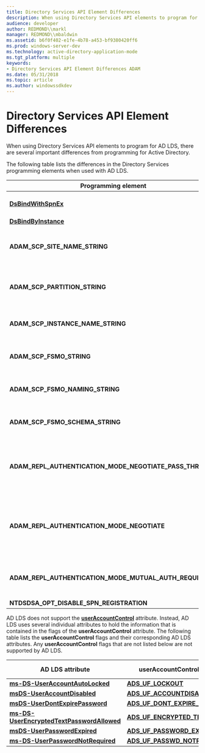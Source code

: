 ```yaml
---
title: Directory Services API Element Differences
description: When using Directory Services API elements to program for AD LDS, there are several important differences from programming for Active Directory.
audience: developer
author: REDMOND\\markl
manager: REDMOND\\mbaldwin
ms.assetid: b6f0f402-e1fe-4b78-a453-bf9380420ff6
ms.prod: windows-server-dev
ms.technology: active-directory-application-mode
ms.tgt_platform: multiple
keywords:
- Directory Services API Element Differences ADAM
ms.date: 05/31/2018
ms.topic: article
ms.author: windowssdkdev
---
```


# Directory Services API Element Differences

When using Directory Services API elements to program for AD LDS, there are several important differences from programming for Active Directory.

The following table lists the differences in the Directory Services programming elements when used with AD LDS.



| Programming element                                            | Difference                                                                                                                                                                                                                                                                                                                      |
|----------------------------------------------------------------|---------------------------------------------------------------------------------------------------------------------------------------------------------------------------------------------------------------------------------------------------------------------------------------------------------------------------------|
| [**DsBindWithSpnEx**](https://msdn.microsoft.com/library/ms675963)                      | Added the **NTDSAPI\_BIND\_FORCE\_KERBEROS** flag.                                                                                                                                                                                                                                                                              |
| [**DsBindByInstance**](dsbindbyinstance.md)                   | New function.                                                                                                                                                                                                                                                                                                                   |
| **ADAM\_SCP\_SITE\_NAME\_STRING**                              | String constant used by AD LDS for constructing keyword values for SCP publication for a site name, for example: "site:Default-First-Site-Name".                                                                                                                                                                                |
| **ADAM\_SCP\_PARTITION\_STRING**                               | String constant used by AD LDS for constructing keyword values for SCP publication for a partition distinguished name, for example: "partition:O=FABRIKAM,L=WA,C=US".                                                                                                                                                           |
| **ADAM\_SCP\_INSTANCE\_NAME\_STRING**                          | String constant used by AD LDS for constructing keyword values for SCP publication for an instance name, for example: "instance:someinstance".                                                                                                                                                                                  |
| **ADAM\_SCP\_FSMO\_STRING**                                    | String constant used by AD LDS for constructing keyword values for SCP publication for an FSMO name prefix, for example: "fsmo:naming".                                                                                                                                                                                         |
| **ADAM\_SCP\_FSMO\_NAMING\_STRING**                            | String constant used by AD LDS for constructing keyword values for SCP publication for an FSMO name suffix, for example: "fsmo:naming".                                                                                                                                                                                         |
| **ADAM\_SCP\_FSMO\_SCHEMA\_STRING**                            | String constant used by AD LDS for constructing keyword values for SCP publication for an FSMO name suffix, for example: "fsmo:schema".                                                                                                                                                                                         |
| **ADAM\_REPL\_AUTHENTICATION\_MODE\_NEGOTIATE\_PASS\_THROUGH** | Negotiate with pass-through authentication. All instances must run using service accounts with the same name and password. Used with the [**ms-DS-Repl-Authentication-Mode**](https://msdn.microsoft.com/library/ms677477) attribute of the configuration partition for an AD LDS instance.<br/>                               |
| **ADAM\_REPL\_AUTHENTICATION\_MODE\_NEGOTIATE**                | Negotiate authentication. If Kerberos is available, it will be used. Otherwise, authentication will fall back to NTLM unless machine policy forbids this.Used with the [**ms-DS-Repl-Authentication-Mode**](https://msdn.microsoft.com/library/ms677477) attribute of the configuration partition for an AD LDS instance.<br/> |
| **ADAM\_REPL\_AUTHENTICATION\_MODE\_MUTUAL\_AUTH\_REQUIRED**   | AD LDS will require Kerberos mutual authentication.Used with the [**ms-DS-Repl-Authentication-Mode**](https://msdn.microsoft.com/library/ms677477) attribute of the configuration partition for an AD LDS instance.<br/>                                                                                                       |
| **NTDSDSA\_OPT\_DISABLE\_SPN\_REGISTRATION**                   | New value for **nTDSDSA** objects.                                                                                                                                                                                                                                                                                              |



 

AD LDS does not support the [**userAccountControl**](https://msdn.microsoft.com/library/ms680832) attribute. Instead, AD LDS uses several individual attributes to hold the information that is contained in the flags of the **userAccountControl** attribute. The following table lists the **userAccountControl** flags and their corresponding AD LDS attributes. Any **userAccountControl** flags that are not listed below are not supported by AD LDS.

| AD LDS attribute                                                                                | userAccountControl flag (defined in iads.h)                                | Hexadecimal value |
|-------------------------------------------------------------------------------------------------|----------------------------------------------------------------------------|-------------------|
| [**ms-DS-UserAccountAutoLocked**](https://msdn.microsoft.com/library/ms678641)                       | [**ADS\_UF\_LOCKOUT**](https://msdn.microsoft.com/library/aa772300)                            | 0x00000010        |
| [**msDS-UserAccountDisabled**](https://msdn.microsoft.com/library/ms677836)                             | [**ADS\_UF\_ACCOUNTDISABLE**](https://msdn.microsoft.com/library/aa772300)                     | 0x00000002        |
| [**msDS-UserDontExpirePassword**](https://msdn.microsoft.com/library/ms677837)                       | [**ADS\_UF\_DONT\_EXPIRE\_PASSWD**](https://msdn.microsoft.com/library/aa772300)               | 0x00010000        |
| [**ms-DS-UserEncryptedTextPasswordAllowed**](https://msdn.microsoft.com/library/ms678642) | [**ADS\_UF\_ENCRYPTED\_TEXT\_PASSWORD\_ALLOWED**](https://msdn.microsoft.com/library/aa772300) | 0x00000080        |
| [**msDS-UserPasswordExpired**](https://msdn.microsoft.com/library/ms677838)                             | [**ADS\_UF\_PASSWORD\_EXPIRED**](https://msdn.microsoft.com/library/aa772300)                  | 0x00800000        |
| [**ms-DS-UserPasswordNotRequired**](https://msdn.microsoft.com/library/ms678643)                   | [**ADS\_UF\_PASSWD\_NOTREQD**](https://msdn.microsoft.com/library/aa772300)                    | 0x00000020        |



 

 

 





